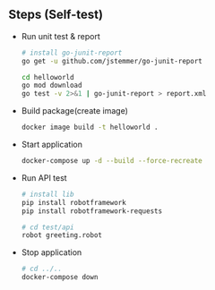 ## Steps (Self-test)

- Run unit test & report

  ```sh
  # install go-junit-report
  go get -u github.com/jstemmer/go-junit-report

  cd helloworld
  go mod download
  go test -v 2>&1 | go-junit-report > report.xml
  ```

- Build package(create image)
  ```sh
  docker image build -t helloworld .
  ```
- Start application
  ```sh
  docker-compose up -d --build --force-recreate
  ```
- Run API test

  ```sh
  # install lib
  pip install robotframework
  pip install robotframework-requests

  # cd test/api
  robot greeting.robot
  ```

- Stop application
  ```sh
  # cd ../..
  docker-compose down
  ```
